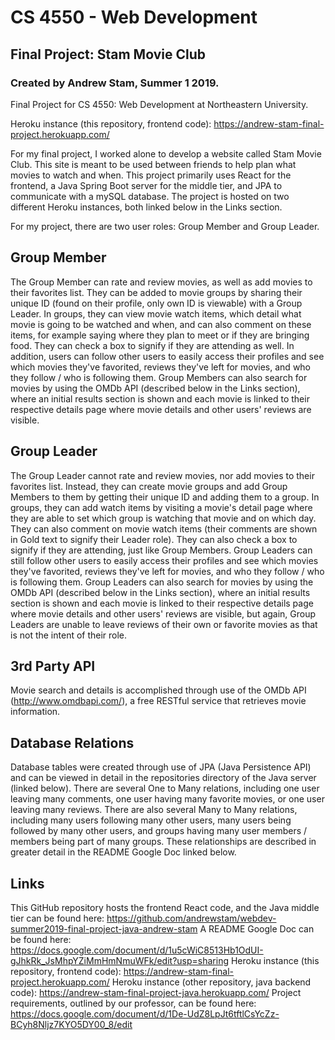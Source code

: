 # CS 4550 - Web Development
## Final Project: Stam Movie Club
### Created by Andrew Stam, Summer 1 2019.

Final Project for CS 4550: Web Development at Northeastern University.

Heroku instance (this repository, frontend code): https://andrew-stam-final-project.herokuapp.com/

For my final project, I worked alone to develop a website called Stam Movie Club. This site is meant to be used between friends to help plan what movies to watch and when. This project primarily uses React for the frontend, a Java Spring Boot server for the middle tier, and JPA to communicate with a mySQL database. The project is hosted on two different Heroku instances, both linked below in the Links section.

For my project, there are two user roles: Group Member and Group Leader. 

## Group Member
The Group Member can rate and review movies, as well as add movies to their favorites list. They can be added to movie groups by sharing their unique ID (found on their profile, only own ID is viewable) with a Group Leader. In groups, they can view movie watch items, which detail what movie is going to be watched and when, and can also comment on these items, for example saying where they plan to meet or if they are bringing food. They can check a box to signify if they are attending as well. In addition, users can follow other users to easily access their profiles and see which movies they've favorited, reviews they've left for movies, and who they follow / who is following them. Group Members can also search for movies by using the OMDb API (described below in the Links section), where an initial results section is shown and each movie is linked to their respective details page where movie details and other users' reviews are visible.

## Group Leader
The Group Leader cannot rate and review movies, nor add movies to their favorites list. Instead, they can create movie groups and add Group Members to them by getting their unique ID and adding them to a group. In groups, they can add watch items by visiting a movie's detail page where they are able to set which group is watching that movie and on which day. They can also comment on movie watch items (their comments are shown in Gold text to signify their Leader role). They can also check a box to signify if they are attending, just like Group Members. Group Leaders can still follow other users to easily access their profiles and see which movies they've favorited, reviews they've left for movies, and who they follow / who is following them. Group Leaders can also search for movies by using the OMDb API (described below in the Links section), where an initial results section is shown and each movie is linked to their respective details page where movie details and other users' reviews are visible, but again, Group Leaders are unable to leave reviews of their own or favorite movies as that is not the intent of their role.

## 3rd Party API
Movie search and details is accomplished through use of the OMDb API (http://www.omdbapi.com/), a free RESTful service that retrieves movie information.

## Database Relations
Database tables were created through use of JPA (Java Persistence API) and can be viewed in detail in the repositories directory of the Java server (linked below). There are several One to Many relations, including one user leaving many comments, one user having many favorite movies, or one user leaving many reviews. There are also several Many to Many relations, including many users following many other users, many users being followed by many other users, and groups having many user members / members being part of many groups. These relationships are described in greater detail in the README Google Doc linked below.

## Links
This GitHub repository hosts the frontend React code, and the Java middle tier can be found here: https://github.com/andrewstam/webdev-summer2019-final-project-java-andrew-stam
A README Google Doc can be found here: https://docs.google.com/document/d/1u5cWiC8513Hb1OdUI-gJhkRk_JsMhpYZiMmHmNmuWFk/edit?usp=sharing
Heroku instance (this repository, frontend code): https://andrew-stam-final-project.herokuapp.com/
Heroku instance (other repository, java backend code): https://andrew-stam-final-project-java.herokuapp.com/
Project requirements, outlined by our professor, can be found here: https://docs.google.com/document/d/1De-UdZ8LpJt6tftlCsYcZz-BCyh8Nljz7KYO5DY00_8/edit
